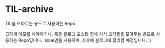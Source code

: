 # TIL-archive

TIL을 모아두는 용도로 사용하는 Repo

급하게 메모를 해야하거나, 혹은 블로그 포스팅 전에 지식 조각들을 모아두는 용도로 사용하는 Repo입니다. Issue만을 사용하며, 추후에 블로그에 정리할 예정입니다. :)
